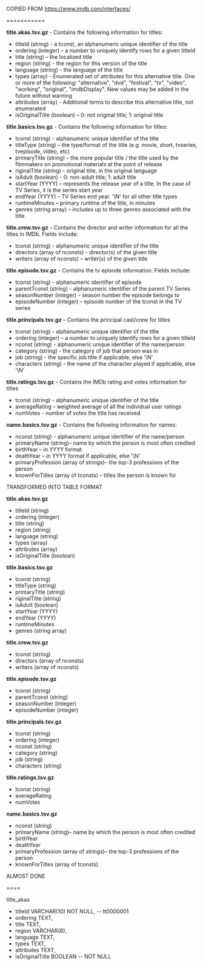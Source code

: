 COPIED FROM https://www.imdb.com/interfaces/

===========

**title.akas.tsv.gz**  - Contains the following information for titles:

- titleId (string) - a tconst, an alphanumeric unique identifier of the title
- ordering (integer) – a number to uniquely identify rows for a given titleId
- title (string) – the localized title
- region (string) - the region for this version of the title
- language (string) - the language of the title
- types (array) - Enumerated set of attributes for this alternative title. One or more of the following: &quot;alternative&quot;, &quot;dvd&quot;, &quot;festival&quot;, &quot;tv&quot;, &quot;video&quot;, &quot;working&quot;, &quot;original&quot;, &quot;imdbDisplay&quot;. New values may be added in the future without warning
- attributes (array) - Additional terms to describe this alternative title, not enumerated
- isOriginalTitle (boolean) – 0: not original title; 1: original title

**title.basics.tsv.gz**  - Contains the following information for titles:

- tconst (string) - alphanumeric unique identifier of the title
- titleType (string) – the type/format of the title (e.g. movie, short, tvseries, tvepisode, video, etc)
- primaryTitle (string) – the more popular title / the title used by the filmmakers on promotional materials at the point of release
- riginalTitle (string) - original title, in the original language
- isAdult (boolean) - 0: non-adult title; 1: adult title
- startYear (YYYY) – represents the release year of a title. In the case of TV Series, it is the series start year
- endYear (YYYY) – TV Series end year. &#39;\N&#39; for all other title types
- runtimeMinutes – primary runtime of the title, in minutes
- genres (string array) – includes up to three genres associated with the title

**title.crew.tsv.gz**  – Contains the director and writer information for all the titles in IMDb. Fields include:

- tconst (string) - alphanumeric unique identifier of the title
- directors (array of nconsts) - director(s) of the given title
- writers (array of nconsts) – writer(s) of the given title

**title.episode.tsv.gz**  – Contains the tv episode information. Fields include:

- tconst (string) - alphanumeric identifier of episode
- parentTconst (string) - alphanumeric identifier of the parent TV Series
- seasonNumber (integer) – season number the episode belongs to
- episodeNumber (integer) – episode number of the tconst in the TV series

**title.principals.tsv.gz**  – Contains the principal cast/crew for titles

- tconst (string) - alphanumeric unique identifier of the title
- ordering (integer) – a number to uniquely identify rows for a given titleId
- nconst (string) - alphanumeric unique identifier of the name/person
- category (string) - the category of job that person was in
- job (string) - the specific job title if applicable, else &#39;\N&#39;
- characters (string) - the name of the character played if applicable, else &#39;\N&#39;

**title.ratings.tsv.gz**  – Contains the IMDb rating and votes information for titles

- tconst (string) - alphanumeric unique identifier of the title
- averageRating – weighted average of all the individual user ratings
- numVotes - number of votes the title has received

**name.basics.tsv.gz**  – Contains the following information for names:

- nconst (string) - alphanumeric unique identifier of the name/person
- primaryName (string)– name by which the person is most often credited
- birthYear – in YYYY format
- deathYear – in YYYY format if applicable, else &#39;\N&#39;
- primaryProfession (array of strings)– the top-3 professions of the person
- knownForTitles (array of tconsts) – titles the person is known for






TRANSFORMED INTO TABLE FORMAT


**title.akas.tsv.gz** 

- titleId (string)
- ordering (integer)
- title (string)
- region (string)
- language (string)
- types (array)
- attributes (array)
- isOriginalTitle (boolean)

**title.basics.tsv.gz** 

- tconst (string)
- titleType (string)
- primaryTitle (string)
- riginalTitle (string)
- isAdult (boolean)
- startYear (YYYY)
- endYear (YYYY)
- runtimeMinutes
- genres (string array)

**title.crew.tsv.gz** 

- tconst (string)
- directors (array of nconsts)
- writers (array of nconsts)

**title.episode.tsv.gz** 

- tconst (string)
- parentTconst (string)
- seasonNumber (integer)
- episodeNumber (integer)

**title.principals.tsv.gz** 

- tconst (string)
- ordering (integer)
- nconst (string)
- category (string)
- job (string)
- characters (string)

**title.ratings.tsv.gz** 

- tconst (string)
- averageRating
- numVotes

**name.basics.tsv.gz** 

- nconst (string)
- primaryName (string)– name by which the person is most often credited
- birthYear
- deathYear
- primaryProfession (array of strings)– the top-3 professions of the person
- knownForTitles (array of tconsts)





ALMOST DONE

====

title_akas

- titleId VARCHAR(10) NOT NULL, -- tt0000001
- ordering TEXT,
- title TEXT,
- region VARCHAR(8),
- language TEXT,
- types TEXT,
- attributes TEXT,
- isOriginalTitle BOOLEAN -- NOT NULL